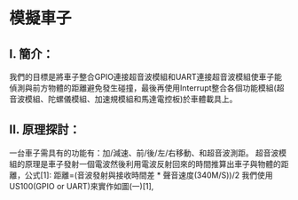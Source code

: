 # 模擬車子
## I.	簡介：
我們的目標是將車子整合GPIO連接超音波模組和UART連接超音波模組使車子能偵測與前方物體的距離避免發生碰撞，最後再使用Interrupt整合各個功能模組(超音波模組、陀螺儀模組、加速規模組和馬達電控板)於車體載具上。
## II.	原理探討：
一台車子需具有的功能有：加/減速、前/後/左/右移動、和超音波測距。
超音波模組的原理是車子發射一個電波然後利用電波反射回來的時間推算出車子與物體的距離，公式[1]:
距離=(音波發射與接收時間差 * 聲音速度(340M/S))/2
我們使用US100(GPIO or UART)來實作如圖(一)[1],
